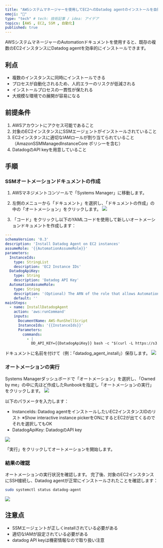 ```yaml
---
title: "AWSシステムマネージャーを使用してEC2へのDatadog agentのインストールを自動化する"
emoji: "🐅"
type: "tech" # tech: 技術記事 / idea: アイデア
topics: [AWS , EC2, SSM , 自動化]
published: true
---
```


AWSシステムマネージャーのAutomationドキュメントを使用すると、既存の複数のEC2インスタンスにDatadog agentを効率的にインストールできます。

## 利点

- 複数のインスタンスに同時にインストールできる
- プロセスが自動化されるため、人的エラーのリスクが低減される
- インストールプロセスの一貫性が保たれる
- 大規模な環境での展開が容易になる

## 前提条件

1. AWSアカウントにアクセス可能であること
2. 対象のEC2インスタンスにSSMエージェントがインストールされていること
3. EC2インスタンスに適切なIAMロールが割り当てられていること（AmazonSSMManagedInstanceCore ポリシーを含む）
4. DatadogのAPI keyを用意していること

## 手順

### SSMオートメーションドキュメントの作成

1. AWSマネジメントコンソールで「Systems Manager」に移動します。
2. 左側のメニューから「ドキュメント」を選択し、「ドキュメントの作成」の中の「オートメーション」をクリックします。
![](https://storage.googleapis.com/zenn-user-upload/e6e29c2379ba-20240718.png)

3. 「コード」をクリックし以下のYAMLコードを使用して新しいオートメーションドキュメントを作成します：

```yaml
---
schemaVersion: '0.3'
description: 'Install Datadog Agent on EC2 instances'
assumeRole: '{{AutomationAssumeRole}}'
parameters:
  InstanceIds:
    type: StringList
    description: 'EC2 Instance IDs'
  DatadogApiKey:
    type: String
    description: 'Datadog API Key'
  AutomationAssumeRole:
    type: String
    description: '(Optional) The ARN of the role that allows Automation to perform the actions on your behalf.'
    default: ''
mainSteps:
  - name: InstallDatadogAgent
    action: 'aws:runCommand'
    inputs:
      DocumentName: AWS-RunShellScript
      InstanceIds: '{{InstanceIds}}'
      Parameters:
        commands:
          - |
            DD_API_KEY={{DatadogApiKey}} bash -c "$(curl -L https://s3.amazonaws.com/dd-agent/scripts/install_script.sh)"
```

ドキュメントに名前を付けて（例：「datadog_agent_install」）保存します。
![](https://storage.googleapis.com/zenn-user-upload/b576a15724a9-20240718.png)

### オートメーションの実行

Systems Managerダッシュボードで「オートメーション」を選択し、「Owned by me」の中に先ほど作成したRunbookを指定し「オートメーションの実行」をクリックします。
![](https://storage.googleapis.com/zenn-user-upload/7ed44b2456bd-20240718.png)

以下のパラメータを入力します：
- InstanceIds: Datadog agentをインストールしたいEC2インスタンスIDのリスト
※Show interactive instance pickerをONにするとEC2が出てくるのでそれを選択してもOK
- DatadogApiKey: DatadogのAPI key

![](https://storage.googleapis.com/zenn-user-upload/222d0d31a5df-20240718.png)

「実行」をクリックしてオートメーションを開始します。

### 結果の確認

オートメーションの実行状況を確認します。
完了後、対象のEC2インスタンスにSSH接続し、Datadog agentが正常にインストールされたことを確認します：

```bash
sudo systemctl status datadog-agent
```

![](https://storage.googleapis.com/zenn-user-upload/868db919483b-20240718.png)


## 注意点

- SSMエージェントが正しくinstallされている必要がある
- 適切なIAMが設定されている必要がある
- datadog API keyは機密情報なので取り扱い注意
